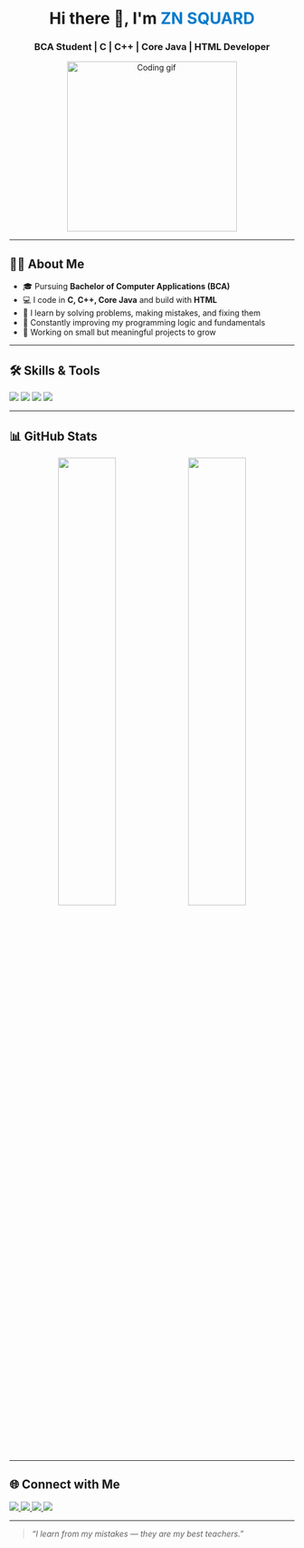 <!-- GitHub Profile README in HTML Style -->

<div align="center">
  <h1>Hi there 👋, I'm <span style="color:#007acc;">ZN SQUARD</span></h1>
  <h3>BCA Student | C | C++ | Core Java | HTML Developer</h3>
  <img src="https://cdn.dribbble.com/users/1162077/screenshots/3848914/programmer.gif" width="300" alt="Coding gif" />
</div>

<hr />

<h2>👨‍🎓 About Me</h2>
<ul>
  <li>🎓 Pursuing <strong>Bachelor of Computer Applications (BCA)</strong></li>
  <li>💻 I code in <strong>C, C++, Core Java</strong> and build with <strong>HTML</strong></li>
  <li>🧠 I learn by solving problems, making mistakes, and fixing them</li>
  <li>🌱 Constantly improving my programming logic and fundamentals</li>
  <li>🚀 Working on small but meaningful projects to grow</li>
</ul>

<hr />

<h2>🛠 Skills & Tools</h2>
<p>
  <img src="https://img.shields.io/badge/C-00599C?style=for-the-badge&logo=c&logoColor=white" />
  <img src="https://img.shields.io/badge/C++-00599C?style=for-the-badge&logo=c%2B%2B&logoColor=white" />
  <img src="https://img.shields.io/badge/Java-ED8B00?style=for-the-badge&logo=java&logoColor=white" />
  <img src="https://img.shields.io/badge/HTML5-E34F26?style=for-the-badge&logo=html5&logoColor=white" />
</p>

<hr />

<h2>📊 GitHub Stats</h2>
<div align="center">
  <img src="https://github-readme-stats.vercel.app/api?username=YourGitHubUsername&show_icons=true&theme=tokyonight" width="45%" />
  <img src="https://github-readme-stats.vercel.app/api/top-langs/?username=YourGitHubUsername&layout=compact&theme=tokyonight" width="45%" />
</div>

<hr />

<h2>🌐 Connect with Me</h2>
<p>
  <a href="https://github.com/avisingh18" target="_blank">
    <img src="https://img.shields.io/badge/GitHub-100000?style=for-the-badge&logo=github&logoColor=white" />
  </a>
  <a href="mailto:abhishekpatel706170@outlook.com" target="_blank">
    <img src="https://img.shields.io/badge/Email-D14836?style=for-the-badge&logo=gmail&logoColor=white" />
  </a>
  <a href="https://www.linkedin.com/in/abhishek-kumar-134398365" target="_blank">
    <img src="https://img.shields.io/badge/LinkedIn-0A66C2?style=for-the-badge&logo=linkedin&logoColor=white" />
  </a>
  <a href="https://www.instagram.com/x_blaze_18" target="_blank">
    <img src="https://img.shields.io/badge/Instagram-E4405F?style=for-the-badge&logo=instagram&logoColor=white" />
  </a>
</p>

<hr />

<blockquote><em>“I learn from my mistakes — they are my best teachers.”</em></blockquote>

